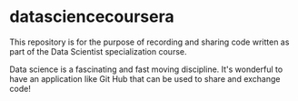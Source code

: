 datasciencecoursera
===================

This repository is for the purpose of recording and sharing code written as part of the Data Scientist specialization course.  

Data science is a fascinating and fast moving discipline.  It's wonderful to have an application like Git Hub that can be used to share and exchange code!





